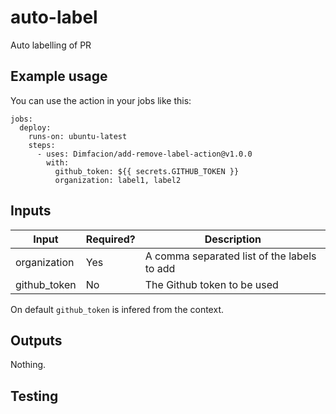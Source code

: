 # auto-label
Auto labelling of PR

## Example usage
You can use the action in your jobs like this:

```
jobs:
  deploy:
    runs-on: ubuntu-latest
    steps:
      - uses: Dimfacion/add-remove-label-action@v1.0.0
        with:
          github_token: ${{ secrets.GITHUB_TOKEN }}
          organization: label1, label2
```

## Inputs

| Input | Required? | Description |
| ----- | --------- | ----------- |
| organization | Yes | A comma separated list of the labels to add |
| github_token | No | The Github token to be used |

On default `github_token` is infered from the context.

## Outputs
Nothing.

## Testing